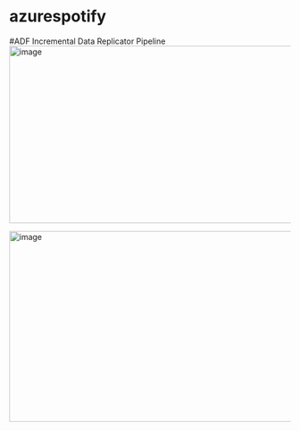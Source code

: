 # azurespotify

#ADF Incremental Data Replicator Pipeline
<img width="790" height="318" alt="image" src="https://github.com/user-attachments/assets/c4a99be9-bf53-43f9-90ad-d14701c4bf4e" />

<img width="892" height="342" alt="image" src="https://github.com/user-attachments/assets/9dff2ba8-e5c7-43b7-850f-c43b5f725178" />
